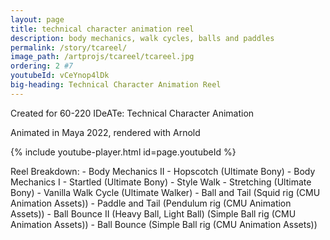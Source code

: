 ```yaml
---
layout: page
title: technical character animation reel
description: body mechanics, walk cycles, balls and paddles
permalink: /story/tcareel/
image_path: /artprojs/tcareel/tcareel.jpg
ordering: 2 #7
youtubeId: vCeYnop4lDk
big-heading: Technical Character Animation Reel
---
```

Created for 60-220 IDeATe: Technical Character Animation

Animated in Maya 2022, rendered with Arnold

{% include youtube-player.html id=page.youtubeId %}
<p></p>
Reel Breakdown: 
- Body Mechanics II - Hopscotch (Ultimate Bony)
- Body Mechanics I - Startled (Ultimate Bony)
- Style Walk - Stretching (Ultimate Bony)
- Vanilla Walk Cycle (Ultimate Walker)
- Ball and Tail (Squid rig (CMU Animation Assets))
- Paddle and Tail (Pendulum rig (CMU Animation Assets))
- Ball Bounce II (Heavy Ball, Light Ball) (Simple Ball rig (CMU Animation Assets))
- Ball Bounce (Simple Ball rig (CMU Animation Assets))